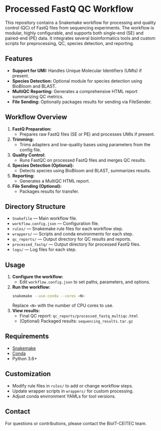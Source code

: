# Processed FastQ QC Workflow

This repository contains a Snakemake workflow for processing and quality control (QC) of FastQ files from sequencing experiments. The workflow is modular, highly configurable, and supports both single-end (SE) and paired-end (PE) data. It integrates several bioinformatics tools and custom scripts for preprocessing, QC, species detection, and reporting.

## Features
- **Support for UMI:** Handles Unique Molecular Identifiers (UMIs) if present.
- **Species Detection:** Optional module for species detection using BioBloom and BLAST.
- **MultiQC Reporting:** Generates a comprehensive HTML report summarizing QC metrics.
- **File Sending:** Optionally packages results for sending via FileSender.

## Workflow Overview
1. **FastQ Preparation:**
   - Prepares raw FastQ files (SE or PE) and processes UMIs if present.
2. **Trimming:**
   - Trims adapters and low-quality bases using parameters from the config file.
3. **Quality Control:**
   - Runs FastQC on processed FastQ files and merges QC results.
4. **Species Detection (Optional):**
   - Detects species using BioBloom and BLAST, summarizes results.
5. **Reporting:**
   - Generates a MultiQC HTML report.
6. **File Sending (Optional):**
   - Packages results for transfer.

## Directory Structure
- `Snakefile` — Main workflow file.
- `workflow.config.json` — Configuration file.
- `rules/` — Snakemake rule files for each workflow step.
- `wrappers/` — Scripts and conda environments for each step.
- `qc_reports/` — Output directory for QC results and reports.
- `processed_fastq/` — Output directory for processed FastQ files.
- `logs/` — Log files for each step.

## Usage
1. **Configure the workflow:**
   - Edit `workflow.config.json` to set paths, parameters, and options.
2. **Run the workflow:**
   ```bash
   snakemake --use-conda --cores <N>
   ```
   Replace `<N>` with the number of CPU cores to use.
3. **View results:**
   - Final QC report: `qc_reports/processed_fastq_multiqc.html`
   - (Optional) Packaged results: `sequencing_results.tar.gz`

## Requirements
- [Snakemake](https://snakemake.readthedocs.io/)
- [Conda](https://docs.conda.io/)
- Python 3.6+

## Customization
- Modify rule files in `rules/` to add or change workflow steps.
- Update wrapper scripts in `wrappers/` for custom processing.
- Adjust conda environment YAMLs for tool versions.

## Contact
For questions or contributions, please contact the BioIT-CEITEC team.
